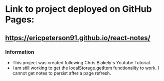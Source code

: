 # Link to project deployed on GitHub Pages:

## https://ericpeterson91.github.io/react-notes/


### Information

 - This project was created following Chris Blakely's Youtube Tutorial.
 - I am still working to get the localStorage.getItem functionality to work. I cannot get notes to persist after a page refresh. 

